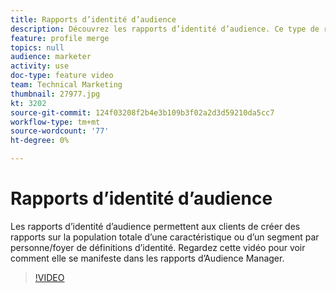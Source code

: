 ```yaml
---
title: Rapports d’identité d’audience
description: Découvrez les rapports d’identité d’audience. Ce type de reporting en Audience Manager vous permet de générer des rapports sur la population totale d’une caractéristique ou d’un segment par personne ou par définition de l’identité au sein d’un foyer.
feature: profile merge
topics: null
audience: marketer
activity: use
doc-type: feature video
team: Technical Marketing
thumbnail: 27977.jpg
kt: 3202
source-git-commit: 124f03208f2b4e3b109b3f02a2d3d59210da5cc7
workflow-type: tm+mt
source-wordcount: '77'
ht-degree: 0%

---
```



# Rapports d’identité d’audience

Les rapports d’identité d’audience permettent aux clients de créer des rapports sur la population totale d’une caractéristique ou d’un segment par personne/foyer de définitions d’identité. Regardez cette vidéo pour voir comment elle se manifeste dans les rapports d’Audience Manager.

>[!VIDEO](https://video.tv.adobe.com/v/27977/?quality=12)
